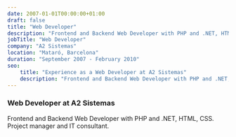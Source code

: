 ```yaml
---
date: 2007-01-01T00:00:00+01:00
draft: false
title: "Web Developer"
description: "Frontend and Backend Web Developer with PHP and .NET, HTML, CSS. Project manager and IT consultant."
jobTitle: "Web Developer"
company: "A2 Sistemas"
location: "Mataró, Barcelona"
duration: "September 2007 - February 2010"
seo:
    title: "Experience as a Web Developer at A2 Sistemas"
    description: "Frontend and Backend Web Developer with PHP and .NET, HTML, CSS. Project manager and IT consultant."
---
```

### Web Developer at A2 Sistemas

Frontend and Backend Web Developer with PHP and .NET, HTML, CSS. 
Project manager and IT consultant.
